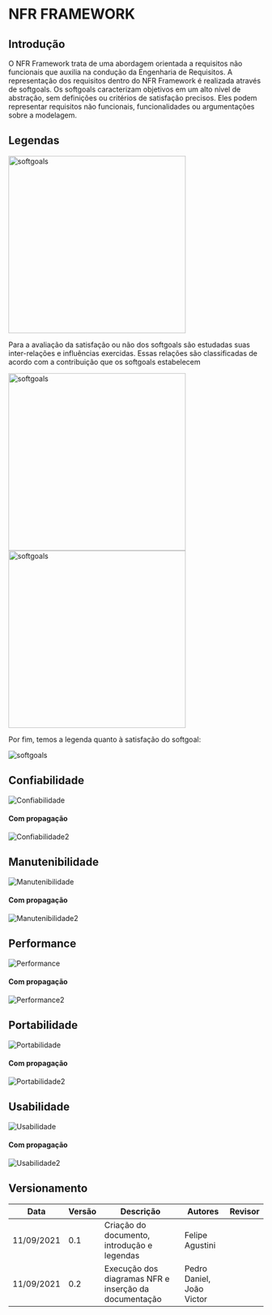 # NFR FRAMEWORK

## Introdução
O NFR Framework trata de uma abordagem orientada a requisitos não funcionais que auxilia na condução da Engenharia de Requisitos.
A representação dos requisitos dentro do NFR Framework é realizada através de softgoals.
Os softgoals caracterizam objetivos em um alto nível de abstração, sem definições ou critérios de satisfação precisos. 
Eles podem representar requisitos não funcionais, funcionalidades ou argumentações sobre a modelagem.


## Legendas
<img alt = "softgoals" src="../imagens/legenda1.PNG" width = "350" />

Para a avaliação da satisfação ou não dos softgoals são estudadas suas inter-relações 
e influências exercidas. Essas relações são classificadas de acordo com a contribuição que os softgoals estabelecem

<img alt = "softgoals" src="../imagens/legenda2.PNG" width = "350" />

<img alt = "softgoals" src="../imagens/legenda3.PNG" width = "350" />

Por fim, temos a legenda quanto à satisfação do softgoal:

<img alt = "softgoals" src="../imagens/legenda4.PNG" />

## Confiabilidade

![Confiabilidade](../imagens/imagensNFR/NFRConfiabilidade.png)

#### Com propagação

![Confiabilidade2](../imagens/imagensNFR/NFRConfiabilidade2.png)

## Manutenibilidade

![Manutenibilidade](../imagens/imagensNFR/NFRManutenibilidade.png)

#### Com propagação

![Manutenibilidade2](../imagens/imagensNFR/NFRManutenibilidade2.png)

## Performance

![Performance](../imagens/imagensNFR/NFRPerformance.png)

#### Com propagação

![Performance2](../imagens/imagensNFR/NFRPerformance2.png)

## Portabilidade

![Portabilidade](../imagens/imagensNFR/NFRPortabilidade.png)

#### Com propagação

![Portabilidade2](../imagens/imagensNFR/NFRPortabilidade2.png)

## Usabilidade

![Usabilidade](../imagens/imagensNFR/NFRUsabilidade.png)

#### Com propagação

![Usabilidade2](../imagens/imagensNFR/NFRUsabilidade2.png)


## Versionamento


| Data       | Versão | Descrição                                     | Autores          | Revisor          |
| ---------- | ------ | --------------------------------------------- | ---------------- | ---------------- |
| 11/09/2021 | 0.1    | Criação do documento, introdução e legendas   | Felipe Agustini  |                  |
| 11/09/2021 | 0.2    | Execução dos diagramas NFR e inserção da documentação   | Pedro Daniel, João Victor  |                  |

